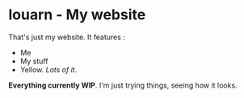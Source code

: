 # louarn - My website

That's just my website. It features :
- Me
- My stuff
- Yellow. *Lots of it*.

**Everything currently WIP**. I'm just trying things, seeing how it looks.